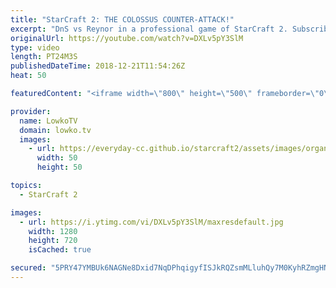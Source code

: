 ```yaml
---
title: "StarCraft 2: THE COLOSSUS COUNTER-ATTACK!"
excerpt: "DnS vs Reynor in a professional game of StarCraft 2. Subscribe for more videos: http://lowko.tv/youtube More professional StarCraft 2: https://goo.gl/kFUSLt  Colossus are slowly starting to become more and more common in the StarCraft 2 meta. Since players are far more creative with their unit compositions"
originalUrl: https://youtube.com/watch?v=DXLv5pY3SlM
type: video
length: PT24M3S
publishedDateTime: 2018-12-21T11:54:26Z
heat: 50

featuredContent: "<iframe width=\"800\" height=\"500\" frameborder=\"0\" src=\"https://www.youtube.com/embed/DXLv5pY3SlM\" allow=\"accelerometer; autoplay; encrypted-media; gyroscope; picture-in-picture\" allowfullscreen></iframe>"

provider:
  name: LowkoTV
  domain: lowko.tv
  images:
    - url: https://everyday-cc.github.io/starcraft2/assets/images/organizations/lowko.tv-50x50.jpg
      width: 50
      height: 50

topics:
  - StarCraft 2

images:
  - url: https://i.ytimg.com/vi/DXLv5pY3SlM/maxresdefault.jpg
    width: 1280
    height: 720
    isCached: true

secured: "5PRY47YMBUk6NAGNe8Dxid7NqDPhqigyfISJkRQZsmMLluhQy7M0KyhRZmgHN2ZAQmA+C9HRbYzFMHRdld7seBcOl8Lkjq0AQC9v/ZaF3OLOvzbamyh4S+A5gQs+xOJSLAXhfldIKx6mrh+1SVrpV8uzbXt8RcH4jt3qsSIl+/kkQVpjzT7xzzGgWnByxi0OtCo/WIrSRFadUBhajep+GBmhYIsIt2AY57JXXJ4p49VUZvA5m1KA7w4453vlJn4iVrJpPz5UkoVXLlybVF+8AV3jE9yH/vVhcuytJGkfMMFzWKHdUewUGK4gq7Cp8buLNqnbnyYCR+ufjMIy3dZywajHH8Mxk+k+fkTs9WS1kJ2HLxNL3aChglUFQL9KK1GnnRuCmS/zqVXY4xGWMnLkeWd63ZNzhvdMZAbUWyB4+EHSMQsAIXho8GTYzRmTA1lt;LuxvR63D+/aMXZ15Medc5A=="
---
```


